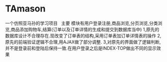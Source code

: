 # TAmason
一个仿照亚马孙的学习项目
 
主要 模块有用户登录注册,商品浏览,分页浏览,分类浏览,商品添加购物车,结算(订单以及订单详情的生成和提交到数据库当中)
1,原先的数据库设计不合理存在.现改变了订单表的结构,采用订单表加订单详情表的操作
2,原先的前端验证逻辑不合理,用AJAX做了部分调整.
3,对原先的界面做了逻辑判断,并不是登录前和登陆后保持一致.在用户登录之后是INDEX-TOP做出不同的显示效果
 
